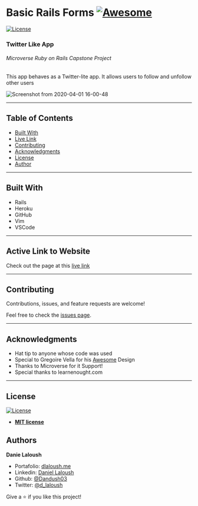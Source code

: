 # Basic Rails Forms [![Awesome](https://cdn.rawgit.com/sindresorhus/awesome/d7305f38d29fed78fa85652e3a63e154dd8e8829/media/badge.svg)](https://github.com/Dandush03/capstone-build-linter)
[![License](https://img.shields.io/badge/License-MIT-green.svg)]()

### Twitter Like App
###### Microverse Ruby on Rails Capstone Project

This app behaves as a Twitter-lite app. It allows users to follow and unfollow other users

![Screenshot from 2020-04-01 16-00-48](https://user-images.githubusercontent.com/51087936/78183416-dc84c980-7435-11ea-8485-b970bce70df7.png)

---

## Table of Contents

- [Built With](#Built-With)
- [Live Link](#Active-Link-to-Website)
- [Contributing](#Contributing)
- [Acknowledgments](#Acknowledgments)
- [License](#License)
- [Author](#Authors)

---

## Built With

- Rails
- Heroku
- GitHub
- Vim
- VSCode

---

## Active Link to Website

Check out the page at this [live link](https://dl-cultures.herokuapp.com/)

---

## Contributing

Contributions, issues, and feature requests are welcome!

Feel free to check the [issues page](./issues/).

---

## Acknowledgments

- Hat tip to anyone whose code was used
- Special to Gregoire Vella for his [Awesome](https://www.behance.net/gallery/14286087/Twitter-Redesign-of-UI-details) Design 
- Thanks to Microverse for it Support!
- Special thanks to learnenought.com

---

## License

[![License](https://img.shields.io/badge/License-MIT-green.svg)]()

- **[MIT license](http://opensource.org/licenses/mit-license.php)**

## Authors

**Danie Laloush**

- Portafolio: [dlaloush.me](https://dlaloush.me)
- Linkedin: [Daniel Laloush](https://www.linkedin.com/in/daniel-laloush-0a7331a9)
- Github: [@Dandush03](https://github.com/Dandush03)
- Twitter: [@d_laloush](https://twitter.com/d_laloush)

Give a ⭐️ if you like this project!
